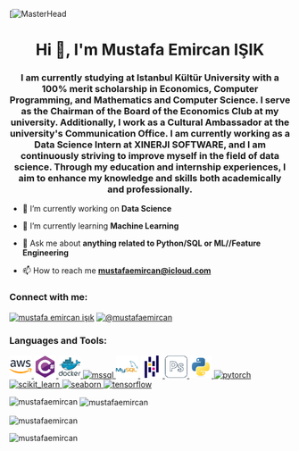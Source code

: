 [![MasterHead](https://media.licdn.com/dms/image/v2/D4D16AQHEKeS-h5XjGA/profile-displaybackgroundimage-shrink_350_1400/profile-displaybackgroundimage-shrink_350_1400/0/1700998971296?e=1730332800&v=beta&t=GrJ7y2kyBVAiHfMCzM4Ea_UeKqjXkKoBWM43MIP8B3Y)

<h1 align="center">Hi 👋, I'm Mustafa Emircan IŞIK</h1>
<h3 align="center">I am currently studying at Istanbul Kültür University with a 100% merit scholarship in Economics, Computer Programming, and Mathematics and Computer Science. I serve as the Chairman of the Board of the Economics Club at my university. Additionally, I work as a Cultural Ambassador at the university's Communication Office. I am currently working as a Data Science Intern at XINERJI SOFTWARE, and I am continuously striving to improve myself in the field of data science. Through my education and internship experiences, I aim to enhance my knowledge and skills both academically and professionally.</h3>




- 🔭 I’m currently working on **Data Science**

- 🌱 I’m currently learning **Machine Learning**

- 💬 Ask me about **anything related to Python/SQL or ML//Feature Engineering**

- 📫 How to reach me **mustafaemircan@icloud.com**

<h3 align="left">Connect with me:</h3>
<p align="left">
<a href="https://linkedin.com/in/mustafa emircan işık" target="blank"><img align="center" src="https://raw.githubusercontent.com/rahuldkjain/github-profile-readme-generator/master/src/images/icons/Social/linked-in-alt.svg" alt="mustafa emircan işık" height="30" width="40" /></a>
<a href="https://medium.com/@mustafaemircan" target="blank"><img align="center" src="https://raw.githubusercontent.com/rahuldkjain/github-profile-readme-generator/master/src/images/icons/Social/medium.svg" alt="@mustafaemircan" height="30" width="40" /></a>
</p>

<h3 align="left">Languages and Tools:</h3>
<p align="left"> <a href="https://aws.amazon.com" target="_blank" rel="noreferrer"> <img src="https://raw.githubusercontent.com/devicons/devicon/master/icons/amazonwebservices/amazonwebservices-original-wordmark.svg" alt="aws" width="40" height="40"/> </a> <a href="https://www.w3schools.com/cs/" target="_blank" rel="noreferrer"> <img src="https://raw.githubusercontent.com/devicons/devicon/master/icons/csharp/csharp-original.svg" alt="csharp" width="40" height="40"/> </a> <a href="https://www.docker.com/" target="_blank" rel="noreferrer"> <img src="https://raw.githubusercontent.com/devicons/devicon/master/icons/docker/docker-original-wordmark.svg" alt="docker" width="40" height="40"/> </a> <a href="https://www.microsoft.com/en-us/sql-server" target="_blank" rel="noreferrer"> <img src="https://www.svgrepo.com/show/303229/microsoft-sql-server-logo.svg" alt="mssql" width="40" height="40"/> </a> <a href="https://www.mysql.com/" target="_blank" rel="noreferrer"> <img src="https://raw.githubusercontent.com/devicons/devicon/master/icons/mysql/mysql-original-wordmark.svg" alt="mysql" width="40" height="40"/> </a> <a href="https://pandas.pydata.org/" target="_blank" rel="noreferrer"> <img src="https://raw.githubusercontent.com/devicons/devicon/2ae2a900d2f041da66e950e4d48052658d850630/icons/pandas/pandas-original.svg" alt="pandas" width="40" height="40"/> </a> <a href="https://www.photoshop.com/en" target="_blank" rel="noreferrer"> <img src="https://raw.githubusercontent.com/devicons/devicon/master/icons/photoshop/photoshop-line.svg" alt="photoshop" width="40" height="40"/> </a> <a href="https://www.python.org" target="_blank" rel="noreferrer"> <img src="https://raw.githubusercontent.com/devicons/devicon/master/icons/python/python-original.svg" alt="python" width="40" height="40"/> </a> <a href="https://pytorch.org/" target="_blank" rel="noreferrer"> <img src="https://www.vectorlogo.zone/logos/pytorch/pytorch-icon.svg" alt="pytorch" width="40" height="40"/> </a> <a href="https://scikit-learn.org/" target="_blank" rel="noreferrer"> <img src="https://upload.wikimedia.org/wikipedia/commons/0/05/Scikit_learn_logo_small.svg" alt="scikit_learn" width="40" height="40"/> </a> <a href="https://seaborn.pydata.org/" target="_blank" rel="noreferrer"> <img src="https://seaborn.pydata.org/_images/logo-mark-lightbg.svg" alt="seaborn" width="40" height="40"/> </a> <a href="https://www.tensorflow.org" target="_blank" rel="noreferrer"> <img src="https://www.vectorlogo.zone/logos/tensorflow/tensorflow-icon.svg" alt="tensorflow" width="40" height="40"/> </a> </p>

<p><img align="left" src="https://github-readme-stats.vercel.app/api/top-langs?username=mustafaemircan&show_icons=true&locale=en&layout=compact" alt="mustafaemircan" /></p>

<p>&nbsp;<img align="center" src="https://github-readme-stats.vercel.app/api?username=mustafaemircan&show_icons=true&locale=en" alt="mustafaemircan" /></p>

<p><img align="center" src="https://github-readme-streak-stats.herokuapp.com/?user=mustafaemircan&" alt="mustafaemircan" /></p>


<p align="left"> <img src="https://komarev.com/ghpvc/?username=mustafaemircan&label=Profile%20views&color=0e75b6&style=flat" alt="mustafaemircan" /> </p>
